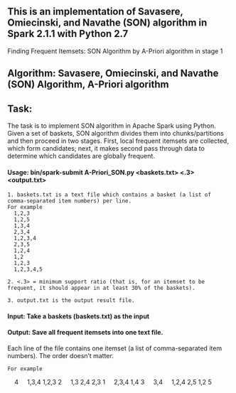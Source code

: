 ## This is an implementation of Savasere, Omiecinski, and Navathe (SON) algorithm in Spark 2.1.1 with Python 2.7
Finding Frequent Itemsets: SON Algorithm by A-Priori algorithm in stage 1

## Algorithm: Savasere, Omiecinski, and Navathe (SON) Algorithm, A-Priori algorithm

## Task:
The task is to implement SON algorithm in Apache Spark using Python. 
Given a set of baskets, SON algorithm divides them into chunks/partitions and then proceed in two stages. 
First, local frequent itemsets are collected, which form candidates; 
next, it makes second pass through data to determine which candidates are globally frequent.

#### Usage: bin/spark-submit A-Priori_SON.py <baskets.txt> <.3> <output.txt>
 
    1. baskets.txt is a text file which contains a basket (a list of comma-separated item numbers) per line. 
    For example
      1,2,3 
      1,2,5 
      1,3,4 
      2,3,4 
      1,2,3,4 
      2,3,5 
      1,2,4 
      1,2
      1,2,3 
      1,2,3,4,5
  
    2. <.3> = minimum support ratio (that is, for an itemset to be frequent, it should appear in at least 30% of the baskets).
   
    3. output.txt is the output result file.
  

#### Input: Take a baskets (baskets.txt) as the input

#### Output: Save all frequent itemsets into one text file. 
Each line of the file contains one itemset (a list of comma-separated item numbers). The order doesn’t matter. 

    For example
      4
      1,3,4 
      1,2,3 2
      1,3 2,4 
      2,3 1
      2,3,4 
      1,4 
      3
      3,4
      1,2,4 
      2,5 
      1,2 
      5
